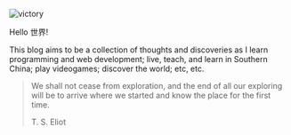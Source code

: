 ![victory](/images/crono.gif "victory")

Hello 世界!<!-- more-About this blog -->

This blog aims to be a collection of thoughts and discoveries as I learn programming and web development; live, teach, and learn in Southern China; play videogames; discover the world; etc, etc.

> We shall not cease from exploration, and the end of all our exploring will be to arrive where we started and know the place for the first time.
> <footer>T. S. Eliot</footer>